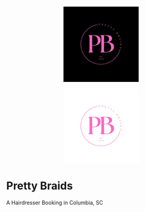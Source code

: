 <p align="center">
	<img src="prettybraids.png" width="200" height="200" alt="Pretty Braids">  
</p>

<p align="center">
	<img src="prettybraidswhite.png" width="200" height="200" alt="Pretty Braids">  
</p>

# Pretty Braids
A Hairdresser Booking in Columbia, SC
